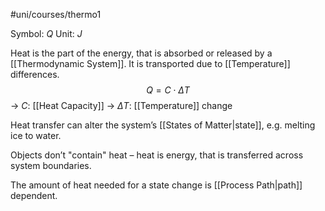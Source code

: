 #uni/courses/thermo1 

Symbol: $Q$
Unit: $J$

Heat is the part of the energy, that is absorbed or released by a [[Thermodynamic System]]. It is transported due to [[Temperature]] differences.
$$
Q = C \cdot \Delta T
$$
-> $C$: [[Heat Capacity]]
-> $\Delta T$: [[Temperature]] change

Heat transfer can alter the system’s [[States of Matter|state]], e.g. melting ice to water.

Objects don’t "contain" heat – heat is energy, that is transferred across system boundaries.

The amount of heat needed for a state change is [[Process Path|path]] dependent.